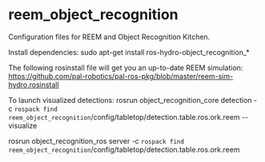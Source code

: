 reem_object_recognition
=======================

Configuration files for REEM and Object Recognition Kitchen. 

Install dependencies: 
sudo apt-get install ros-hydro-object_recognition_*

The following rosinstall file will get you an up-to-date REEM simulation: 
https://github.com/pal-robotics/pal-ros-pkg/blob/master/reem-sim-hydro.rosinstall  

To launch visualized detections:
rosrun object_recognition_core detection -c `rospack find reem_object_recognition`/config/tabletop/detection.table.ros.ork.reem --visualize

rosrun object_recognition_ros server -c `rospack find reem_object_recognition`/config/tabletop/detection.table.ros.ork.reem


